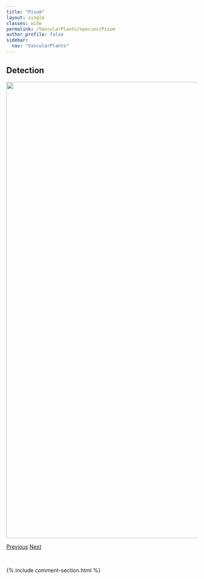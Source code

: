 ```yaml
---
title: "Pisum"
layout: single
classes: wide
permalink: /VascularPlants/species/Pisum
author_profile: false
sidebar:
  nav: "VascularPlants"
---
```


<h2>Detection</h2>

<a href="https://drive.google.com/uc?export=view&id=1f98p3NlImLSkHb5x_6i_s246wRbPNQ1k">
<img src="https://drive.google.com/uc?export=view&id=1f98p3NlImLSkHb5x_6i_s246wRbPNQ1k" height = "1200" width = "800">
</a>


<a href="/DevelopmentWebsite/VascularPlants/species/PiptatheropsisPungens" class="pagination--pager" title="Piptatheropsis pungens">Previous</a> <a href="/DevelopmentWebsite/VascularPlants/species/PisumSativum" class="pagination--pager" title="Pisum sativum">Next</a>

<p>&nbsp;</p>

{% include comment-section.html %}
